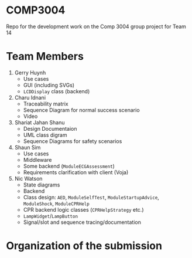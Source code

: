 # COMP3004
Repo for the development work on the Comp 3004 group project for Team 14


# Team Members
1. Gerry Huynh
   - Use cases
   - GUI (including SVGs)
   - `LCDDisplay` class (backend)
3. Charu Idnani
   - Traceability matrix
   - Sequence Diagram for normal success scenario
   - Video
4. Shariat Jahan Shanu
   - Design Documentaion
   - UML class digram
   - Sequence Diagrams for safety scenarios
5. Shaun Sim
   - Use cases
   - Middleware
   - Some backend (`ModuleECGAssessment`)
   - Requirements clarification with client (Voja)
6. Nic Watson
   - State diagrams
   - Backend
   - Class design: `AED`, `ModuleSelfTest`, `ModuleStartupAdvice`, `ModuleShock`, `ModuleCPRHelp`
   - CPR backend logic classes (`CPRHelpStrategy` etc.)
   - `LampWidget`/`LampButton`
   - Signal/slot and sequence tracing/documentation

# Organization of the submission
